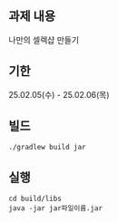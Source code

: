 
## 과제 내용
나만의 셀렉샵 만들기

## 기한
25.02.05(수) - 25.02.06(목)

## 빌드
```
./gradlew build jar
```

## 실행
```
cd build/libs
java -jar jar파일이름.jar
```

